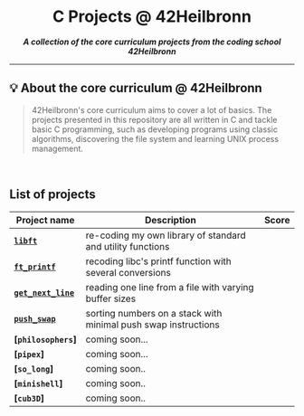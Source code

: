 <h1 align="center">
	C Projects @ 42Heilbronn
</h1>

<p align="center">
	<b><i> A collection of the core curriculum projects from the coding school 42Heilbronn</i></b><br>

---
## 💡  About the core curriculum @ 42Heilbronn

> 42Heilbronn's core curriculum aims to cover a lot of basics. The projects presented in this repository are all written in C and tackle basic C programming, such as developing programs using classic algorithms, discovering the file system and learning UNIX process management. 
<br>

## **List of projects**

| Project name							| Description														 | Score
| --------------------------------------|--------------------------------------------------------------------|------------------| 
| **[`libft`](./Libft)** 					| re-coding my own library of standard and utility functions 	 |					|
| **[`ft_printf`](./ft_printf)** 			| recoding libc's printf function with several conversions	 	 |					|
| **[`get_next_line`](./get_next_line)** 	| reading one line from a file with varying buffer sizes	 	 |					|
| **[`push_swap`](./push_swap)** 			| sorting numbers on a stack with minimal push swap instructions |					|
| **[`philosophers`]**						| coming soon...												 |					|
| **[`pipex`]**								| coming soon...												 |					|
| **[`so_long`]**							| coming soon.. 												 |					|
| **[`minishell`]**							| coming soon..													 |					|
| **[`cub3D`]**								| coming soon.. 												 |					|